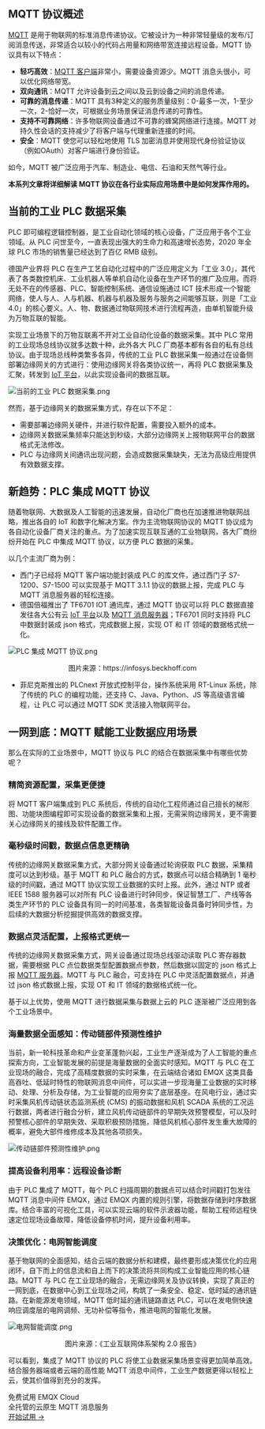 ## MQTT 协议概述

[MQTT](https://www.emqx.com/zh/mqtt) 是用于物联网的标准消息传递协议。它被设计为一种非常轻量级的发布/订阅消息传送，非常适合以较小的代码占用量和网络带宽连接远程设备。MQTT 协议具有以下特点：

- **轻巧高效**：[MQTT 客户端](https://www.emqx.com/zh/blog/introduction-to-the-commonly-used-mqtt-client-library)非常小，需要设备资源少。MQTT 消息头很小，可以优化网络带宽。
- **双向通讯**：MQTT 允许设备到云之间以及云到设备之间的消息传递。
- **可靠的消息传递**：MQTT 具有3种定义的服务质量级别：0-最多一次，1-至少一次，2-恰好一次，可根据业务场景保证消息传递的可靠性。
- **支持不可靠网络**：许多物联网设备通过不可靠的蜂窝网络进行连接。MQTT 对持久性会话的支持减少了将客户端与代理重新连接的时间。
- **安全**：MQTT 使您可以轻松地使用 TLS 加密消息并使用现代身份验证协议（例如OAuth）对客户端进行身份验证。

如今，MQTT 被广泛应用于汽车、制造业、电信、石油和天然气等行业。

**本系列文章将详细解读 MQTT 协议在各行业实际应用场景中是如何发挥作用的。**



## 当前的工业 PLC 数据采集

PLC 即可编程逻辑控制器，是工业自动化领域的核心设备，广泛应用于各个工业领域。从 PLC 问世至今，一直表现出强大的生命力和高速增长态势，2020 年全球 PLC 市场的销售量已经达到了百亿 RMB 级别。

德国产业界将 PLC 在生产工艺自动化过程中的广泛应用定义为「工业 3.0」，其代表了各类数控机床、工业机器人等单机自动化设备在生产环节的推广及应用。而将无处不在的传感器、PLC、智能控制系统、通信设施通过 ICT 技术形成一个智能网络，使人与人、人与机器、机器与机器及服务与服务之间能够互联，则是「工业 4.0」的核心要义。人、物、数据通过物联网技术进行流程再造，由单机智能升级为万物互联的智能。

实现工业场景下的万物互联离不开对工业自动化设备的数据采集。其中 PLC 常用的工业现场总线协议就多达数十种，此外各大 PLC 厂商基本都有各自的私有总线协议。由于现场总线种类繁多各异，传统的工业 PLC 数据采集一般通过在设备侧部署边缘网关的方式进行：使用边缘网关将各类协议统一，再将 PLC 数据采集及汇聚，转发到 [IoT 平台](https://www.emqx.com/zh/cloud)，以此实现设备间的数据互联。

![当前的工业 PLC 数据采集.png](https://assets.emqx.com/images/5743299c8fe6d5f6bc1a6415a2742cb7.png)

然而，基于边缘网关的数据采集方式，存在以下不足：

- 需要部署边缘网关硬件，并进行软件配置，需要投入额外的成本。
- 边缘网关数据采集频率只能达到秒级，大部分边缘网关上报物联网平台的数据格式无法修改。
- PLC 与边缘网关间通讯出现问题，会造成数据采集缺失，无法为高级应用提供有效数据支撑。



## 新趋势：PLC 集成 MQTT 协议

随着物联网、大数据及人工智能的迅速发展，自动化厂商也在加速推进物联网战略，推出各自的 IoT 和数字化解决方案。作为主流物联网协议的 MQTT 协议成为各自动化设备厂商关注的重点。为了加速实现互联互通的工业物联网，各大厂商纷纷开始在 PLC 中集成 MQTT 协议，以方便 PLC 数据的采集。

以几个主流厂商为例：

- 西门子已经将 MQTT 客户端功能封装成 PLC 的库文件，通过西门子 S7-1200、S7-1500 可以实现基于 MQTT 3.1.1 协议的数据上报，完成 PLC 与 MQTT 消息服务器的轻松连接。
- 德国倍福推出了 TF6701 IOT 通讯库，通过 MQTT 协议可以将 PLC 数据直接发往各大公有云 [IoT 平台](https://www.emqx.com/zh/cloud)以及 [MQTT 消息服务器](https://www.emqx.io/zh)；TF6701 同时支持将 PLC 中数据封装成 json 格式，完成数据上报，实现 OT 和 IT 领域的数据格式统一化。

![PLC 集成 MQTT 协议.png](https://assets.emqx.com/images/1b5bb1ab1b62682f468f8e7c6c477095.png)

<center>图片来源：https://infosys.beckhoff.com </center>

- 菲尼克斯推出的 PLCnext 开放式控制平台，操作系统采用 RT-Linux 系统，除了传统的 PLC 的编程功能，还支持 C、Java、Python、JS 等高级语言编程，让 PLC 可以通过 MQTT SDK 灵活接入物联网平台。



## 一网到底：MQTT 赋能工业数据应用场景

那么在实际的工业场景中，MQTT 协议与 PLC 的结合在数据采集中有哪些优势呢？

### 精简资源配置，采集更便捷

将 MQTT 客户端集成到 PLC 系统后，传统的自动化工程师通过自己擅长的梯形图、功能块图编程即可实现设备的数据采集和上报，无需采购边缘网关，更不需要关心边缘网关的接线及软件配置工作。

### 毫秒级时间戳，数据点信息更精确

传统的边缘网关数据采集方式，大部分网关设备通过轮询获取 PLC 数据，采集精度可以达到秒级。基于 MQTT 和 PLC 融合的方式，数据点可以结合精确到 1 毫秒级的时间戳，通过 MQTT 协议实现工业数据的实时上报。此外，通过 NTP 或者 IEEE 1588 服务器可以对所有 PLC 设备进行时钟同步，保证智慧工厂、产线等各类生产环节的 PLC 设备具有同一的时间基准，各类智能设备具备时钟同步性，为后续的大数据分析挖掘提供高效的数据支撑。

### 数据点灵活配置，上报格式更统一

传统的边缘网关数据采集方式，网关设备通过现场总线驱动读取 PLC 寄存器数据，需要根据 PLC 点位数据类型配置数据点参数，然后数据以固定的 json 格式上报 [MQTT 服务器](https://www.emqx.io/zh)。MQTT 与 PLC 融合，可支持在 PLC 中灵活配置数据点，并通过 json 格式数据上报，实现 OT 和 IT 领域的数据格式统一化。

基于以上优势，使用 MQTT 进行数据采集与数据上云的 PLC 逐渐被广泛应用到各个工业场景中。

### 海量数据全面感知：传动链部件预测性维护

当前，新一轮科技革命和产业变革蓬勃兴起，工业生产逐渐成为了人工智能的重点探索方向，工业智能发展的前提是海量数据的全面实时感知。MQTT 与 PLC 在工业现场的融合，完成了高精度数据的实时采集，在云端结合诸如 EMQX 这类具备高吞吐、低延时特性的物联网消息中间件，可以实进一步现海量工业数据的实时移动、处理、分析及存储，为工业智能的应用夯实了底层基座。在风电行业，通过实时采集风机传动链状态监测系统 (CMS) 的振动数据和风机 SCADA 系统的工况运行数据，两者进行融合分析，建立风机传动链部件的早期失效预警模型，可以及时预警核心部件的早期失效、采取积极预防措施，降低风机核心部件发生重大故障的概率，避免大部件维修成本及其他各项损失。

![传动链部件预测性维护.png](https://assets.emqx.com/images/f4f83c48ccaab49cb8de1083c9c4d8c4.png)

### 提高设备利用率：远程设备诊断

由于 PLC 集成了 MQTT，每个 PLC 扫描周期的数据点可以结合时间戳打包发往 MQTT 消息中间件 EMQX，通过 EMQX 内置的规则引擎，将数据存储到时序数据库。结合丰富的可视化工具，可以实现云端的软件示波器功能，帮助工程师远程快速定位现场设备故障，降低设备停机时间，提升设备利用率。

### 决策优化：电网智能调度

基于物联网的全面感知，结合云端的数据分析和建模，最终要形成决策优化的应用闭环，自下而上的信息流和自上而下的决策流将共同构成工业智能应用的核心链路。MQTT 与 PLC 在工业现场的融合，无需边缘网关及协议转换，实现了真正的一网到底，在数据中心到工业现场之间，构筑了一条安全、稳定、低时延的通讯链路。在新能源发电领域，MQTT 低时延的通讯链路直达 PLC，可以在发电侧快速响应调度层的电网调频、无功补偿等指令，推进电网的智能化发展。

![电网智能调度.png](https://assets.emqx.com/images/b5d8ef4bf4b2ff557459834f299a64e6.png)

<center>图片来源：《工业互联网体系架构 2.0 报告》</center>

可以看到，集成了 MQTT 协议的 PLC 将使工业数据采集场景变得更加简单高效。结合服务器端或者云端的高性能 MQTT 消息中间件，工业生产数据更得以轻松上云，使其价值得到充分的发挥。


<section class="promotion">
    <div>
        免费试用 EMQX Cloud
        <div class="is-size-14 is-text-normal has-text-weight-normal">全托管的云原生 MQTT 消息服务</div>
    </div>
    <a href="https://www.emqx.com/zh/signup?continue=https://cloud.emqx.com/console/deployments/0?oper=new" class="button is-gradient px-5">开始试用 →</a >
</section>
